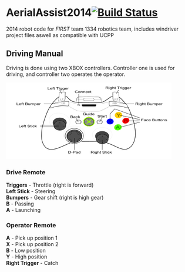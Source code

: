 AerialAssist2014[![Build Status](https://travis-ci.org/frc1334/AerialAssist2014.png?branch=master)](https://travis-ci.org/frc1334/AerialAssist2014)
================

2014 robot code for _FIRST_  team 1334 robotics team, includes windriver project files aswell as compatible with UCPP

Driving Manual
---------------

Driving is done using two XBOX controllers.  Controller one is used for driving, and controller two operates the operator.

![xbox controller][xbox]

### Drive Remote #####

**Triggers** - Throttle (right is forward)    
**Left Stick** - Steering   
**Bumpers** - Gear shift (right is high gear)   
**B** - Passing   
**A** - Launching 

### Operator Remote #####

**A** - Pick up position 1  
**X** - Pick up position 2  
**B** - Low position   
**Y** - High position   
**Right Trigger** - Catch   


[xbox]: xbox-controller.png  "XBOX Controller"
